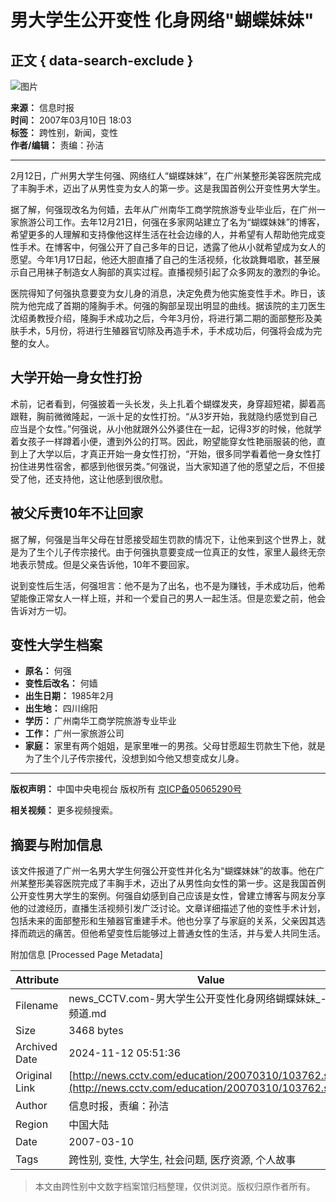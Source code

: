 # 男大学生公开变性 化身网络"蝴蝶妹妹"

## 正文 { data-search-exclude }


![图片](http://cctv.doulog.com/a.gif?vjAcc=860010-0115010000)

**来源：** 信息时报  
**时间：** 2007年03月10日 18:03  
**标签：** 跨性别，新闻，变性  
**作者/编辑：** 责编：孙洁

---

2月12日，广州男大学生何强、网络红人“蝴蝶妹妹”，在广州某整形美容医院完成了丰胸手术，迈出了从男性变为女人的第一步。这是我国首例公开变性男大学生。

据了解，何强现改名为何嫱，去年从广州南华工商学院旅游专业毕业后，在广州一家旅游公司工作。去年12月21日，何强在多家网站建立了名为“蝴蝶妹妹”的博客，希望更多的人理解和支持像他这样生活在社会边缘的人，并希望有人帮助他完成变性手术。在博客中，何强公开了自己多年的日记，透露了他从小就希望成为女人的愿望。今年1月17日起，他还大胆直播了自己的生活视频，化妆跳舞唱歌，甚至展示自己用袜子制造女人胸部的真实过程。直播视频引起了众多网友的激烈的争论。

医院得知了何强执意要变为女儿身的消息，决定免费为他实施变性手术。昨日，该院为他完成了首期的隆胸手术。何强的胸部呈现出明显的曲线。据该院的主刀医生沈绍勇教授介绍，隆胸手术成功之后，今年3月份，将进行第二期的面部整形及美肤手术，5月份，将进行生殖器官切除及再造手术，手术成功后，何强将会成为完整的女人。

## 大学开始一身女性打扮

术前，记者看到，何强披着一头长发，头上扎着个蝴蝶发夹，身穿超短裙，脚着高跟鞋，胸前微微隆起，一派十足的女性打扮。“从3岁开始，我就隐约感觉到自己应当是个女性。”何强说，从小他就跟外公外婆住在一起，记得3岁的时候，他就学着女孩子一样蹲着小便，遭到外公的打骂。因此，盼望能穿女性艳丽服装的他，直到上了大学以后，才真正开始一身女性打扮，“开始，很多同学看着他一身女性打扮住进男性宿舍，都感到他很另类。”何强说，当大家知道了他的愿望之后，不但接受了他，还支持他，这让他感到很欣慰。

## 被父斥责10年不让回家

据了解，何强是当年父母在甘愿接受超生罚款的情况下，让他来到这个世界上，就是为了生个儿子传宗接代。由于何强执意要变成一位真正的女性，家里人最终无奈地表示赞成。但是父亲告诉他，10年不要回家。

说到变性后生活，何强坦言：他不是为了出名，也不是为赚钱，手术成功后，他希望能像正常女人一样上班，并和一个爱自己的男人一起生活。但是恋爱之前，他会告诉对方一切。

## 变性大学生档案

- **原名：** 何强
- **变性后改名：** 何嫱
- **出生日期：** 1985年2月
- **出生地：** 四川绵阳
- **学历：** 广州南华工商学院旅游专业毕业
- **工作：** 广州一家旅游公司
- **家庭：** 家里有两个姐姐，是家里唯一的男孩。父母甘愿超生罚款生下他，就是为了生个儿子传宗接代，没想到如今他又想变成女儿身。

---

**版权声明：** 中国中央电视台 版权所有 [京ICP备05065290号](http://www.miibeian.gov.cn/)

**相关视频：** 更多视频搜索。

## 摘要与附加信息

<!-- tcd_abstract -->
该文件报道了广州一名男大学生何强公开变性并化名为“蝴蝶妹妹”的故事。他在广州某整形美容医院完成了丰胸手术，迈出了从男性向女性的第一步。这是我国首例公开变性男大学生的案例。何强自幼感到自己应该是女性，曾建立博客与网友分享他的过渡经历，直播生活视频引发广泛讨论。文章详细描述了他的变性手术计划，包括未来的面部整形和生殖器官重建手术。他也分享了与家庭的关系，父亲因其选择而疏远的痛苦。但他希望变性后能够过上普通女性的生活，并与爱人共同生活。
<!-- tcd_abstract_end -->

附加信息 [Processed Page Metadata]

| Attribute       | Value                                  |
|-----------------|----------------------------------------|
| Filename        | news_CCTV.com-男大学生公开变性化身网络蝴蝶妹妹_-_新闻频道.md                             |
| Size            | 3468 bytes                           |
| Archived Date   | 2024-11-12 05:51:36                             |
| Original Link   | [http://news.cctv.com/education/20070310/103762.shtml](http://news.cctv.com/education/20070310/103762.shtml)                       |
| Author          | 信息时报，责编：孙洁                               |
| Region          | 中国大陆                               |
| Date            | 2007-03-10                                 |
| Tags            | 跨性别, 变性, 大学生, 社会问题, 医疗资源, 个人故事                                 |
>
> 本文由跨性别中文数字档案馆归档整理，仅供浏览。版权归原作者所有。
>